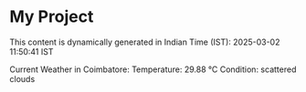 # My Project

This content is dynamically generated in Indian Time (IST): 2025-03-02 11:50:41 IST


Current Weather in Coimbatore:
Temperature: 29.88 °C
Condition: scattered clouds
